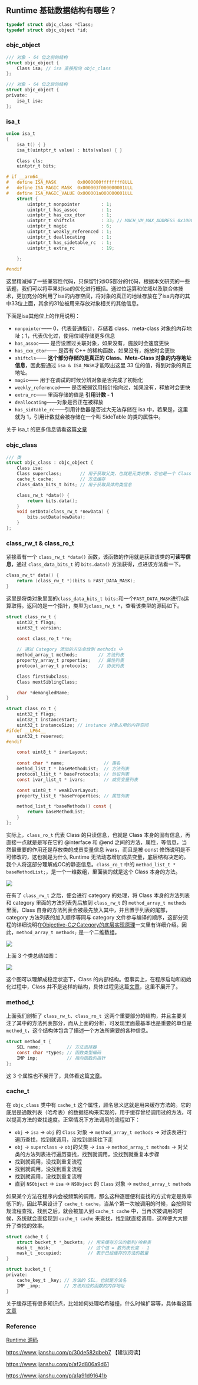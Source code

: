## Runtime 基础数据结构有哪些？

```objective-c
typedef struct objc_class *Class;
typedef struct objc_object *id;
```

### objc_object

```objective-c
/// 对象 - 64 位之前的结构
struct objc_object {
    Class isa; // isa 直接指向 objc_class
};

/// 对象 - 64 位之后的结构
struct objc_object {
private:
    isa_t isa;
};
```

### isa_t

```objective-c
union isa_t 
{
    isa_t() { }
    isa_t(uintptr_t value) : bits(value) { }

    Class cls;
    uintptr_t bits;

# if __arm64__
#   define ISA_MASK        0x0000000ffffffff8ULL
#   define ISA_MAGIC_MASK  0x000003f000000001ULL
#   define ISA_MAGIC_VALUE 0x000001a000000001ULL
    struct {
        uintptr_t nonpointer        : 1;
        uintptr_t has_assoc         : 1;
        uintptr_t has_cxx_dtor      : 1;
        uintptr_t shiftcls          : 33; // MACH_VM_MAX_ADDRESS 0x1000000000
        uintptr_t magic             : 6;
        uintptr_t weakly_referenced : 1;
        uintptr_t deallocating      : 1;
        uintptr_t has_sidetable_rc  : 1;
        uintptr_t extra_rc          : 19;

    };

#endif
```

这里精减掉了一些兼容性代码，只保留针对iOS部分的代码，根据本文研究的一些话题，我们可以将苹果对isa的优化进行概括。通过位运算和位域以及联合体技术，更加充分的利用了isa的内存空间，将对象的真正的地址存放在了isa内存的其中33位上面，其余的31位被用来存放对象相关的其他信息。

下面是isa其他位上的作用说明：

- `nonpointer`—— 0，代表普通指针，存储着 class、meta-class 对象的内存地址；1，代表优化过，使用位域存储更多信息
- `has_assoc`—— 是否设置过关联对象，如果没有，施放时会速度更快
- `has_cxx_dtor`—— 是否有 C++ 的稀构函数，如果没有，施放时会更快
- `shiftcls`—— **这个部分存储的是真正的 Class、Meta-Class 对象的内存地址信息**，因此要通过  `isa & ISA_MASK`才能取出这里 33 位的值，得到对象的真正地址。
- `magic`—— 用于在调试的时候分辨对象是否完成了初始化
- `weekly_referenced`—— 是否被弱饮用指针指向过，如果没有，释放时会更快
- `extra_rc`—— 里面存储的值是 **引用计数 - 1**
- `deallocating`——对象是否正在被释放
- `has_sidtable_rc`——引用计数器是否过大无法存储在 isa 中，若果是，这里就为 1，引用计数就会被存储在一个叫 SideTable 的类的属性中。

关于 isa_t 的更多信息请看这篇[文章](https://www.jianshu.com/p/30de582dbeb7)



### objc_class

```objective-c
/// 类
struct objc_class : objc_object {
    Class isa;
    Class superclass;       // 用于获取父类，也就是元类对象，它也是一个 Class 类型
    cache_t cache;          // 方法缓存
    class_data_bits_t bits; // 用于获取具体的类信息

    class_rw_t *data() { 
        return bits.data();
    }
    void setData(class_rw_t *newData) {
        bits.setData(newData);
    }
};
```

### class_rw_t & class_ro_t

紧接着有一个 `class_rw_t *data()` 函数，该函数的作用就是获取该类的**可读写信息**，通过 `class_data_bits_t` 的 `bits.data()` 方法获得，点进该方法看一下。

```objective-c
class_rw_t* data() {
    return (class_rw_t *)(bits & FAST_DATA_MASK);
}
```

这里是将类对象里面的`class_data_bits_t bits;`和一个`FAST_DATA_MASK`进行`&`运算取得。返回的是一个指针，类型为`class_rw_t *`，查看该类型的源码如下。

```objective-c
struct class_rw_t {
    uint32_t flags;
    uint32_t version;

    const class_ro_t *ro;
		
  	// 通过 Category 添加的方法会放到 methods 中
    method_array_t methods;        // 方法列表
    property_array_t properties;   // 属性列表
    protocol_array_t protocols;    // 协议列表

    Class firstSubclass;
    Class nextSiblingClass;

    char *demangledName;
}
```

```objective-c
struct class_ro_t {
    uint32_t flags;
    uint32_t instanceStart;
    uint32_t instanceSize; // instance 对象占用的内存空间
#ifdef __LP64__
    uint32_t reserved;
#endif

    const uint8_t * ivarLayout;
    
    const char * name;               // 类名
    method_list_t * baseMethodList;  // 方法列表
    protocol_list_t * baseProtocols; // 协议列表
    const ivar_list_t * ivars;       // 成员变量列表

    const uint8_t * weakIvarLayout;
    property_list_t *baseProperties; // 属性列表

    method_list_t *baseMethods() const {
        return baseMethodList;
    }
};
```

实际上，`class_ro_t` 代表 Class 的只读信息，也就是 Class 本身的固有信息，再直接一点就是是写在它的 @interface 和 @end 之间的方法，属性，等信息，当然最重要的作用还是存放类的成员变量信息 ivars，而且是被 const 修饰说明是不可修改的，这也就是为什么 Runtime 无法动态增加成员变量，底层结构决定的。我个人将这部分理解成OC的静态信息。`class_ro_t` 中的 `method_list_t * baseMethodList;`，是一个一维数组，里面装的就是这个 Class 本身的方法。

![](../../../Image/Runtime/class_ro_t_method_list.png)

在有了 `class_rw_t` 之后，便会进行 category 的处理，将 Class 本身的方法列表和 category 里面的方法列表先后放到 `class_rw_t` 的 `method_array_t methods` 里面，Class 自身的方法列表会被最先放入其中，并且置于列表的尾部，category 方法列表的加入顺序等同与 category 文件参与编译的顺序，这部分流程的详细说明在[Objective-C之Category的底层实现原理](https://www.jianshu.com/p/6d20c40cb06e)一文里有详细介绍。因此，`method_array_t methods;` 是一个二维数组。

![](../../../Image/Runtime/class_rw_t_method_array.png)

上面 3 个类总结如图：

![](../../../Image/Runtime/objc_class_class_data_bits_t.png)

这个图可以理解成稳定状态下，Class 的内部结构。但事实上，在程序启动和初始化过程中，Class 并不是这样的结构，具体过程见这篇[文章](https://www.jianshu.com/p/af2d806a9d61)，这里不展开了。



### method_t

上面我们剖析了 `class_rw_t`、`class_ro_t `这两个重要部分的结构，并且主要关注了其中的方法列表部分，而从上面的分析，可发现里面最基本也是重要的单位是 `method_t`，这个结构体包含了描述一个方法所需要的各种信息。

```objective-c
struct method_t {
    SEL name;          // 方法选择器
    const char *types; // 函数类型编码
    IMP imp;           // 指向函数的指针
};
```

这 3 个属性也不展开了，具体看这篇[文章](https://www.jianshu.com/p/af2d806a9d61)。



### cache_t

在 `objc_class` 类中有 `cache_t` 这个属性，顾名思义这就是用来缓存方法的。它的底层是通散列表（哈希表）的数据结构来实现的，用于缓存曾经调用过的方法，可以提高方法的查找速度。正常情况下方法调用的流程如下：

- `obj` -> `isa` -> `obj` 的 `Class` 对象 -> `method_array_t methods` -> 对该表进行遍历查找，找到就调用，没找到继续往下走
- `obj` -> `superclass` -> `obj`的父类 -> `isa` -> `method_array_t methods` -> 对父类的方法列表进行遍历查找，找到就调用，没找到就重复本步骤
- 找到就调用，没找到重复流程
- 找到就调用，没找到重复流程
- 找到就调用，没找到重复流程
- 直到 `NSObject` -> `isa` -> `NSObject` 的 `Class` 对象 -> `method_array_t methods`

如果某个方法在程序内会被频繁的调用，那么这种逐层便利查找的方式肯定是效率低下的，因此苹果设计了 `cache_t cache`，当某个第一次被调用的时候，会按照常规流程查找，找到之后，就会被加入到 `cache_t cache` 中，当再次被调用的时候，系统就会直接现到 `cache_t cache` 来查找，找到就直接调用，这样便大大提升了查找的效率。

```objective-c
struct cache_t {
    struct bucket_t *_buckets; // 用来缓存方法的散列/哈希表
    mask_t _mask;              // 这个值 = 散列表长度 - 1
    mask_t _occupied;          // 表示已经缓存的方法的数量
}
```

```objective-c
struct bucket_t {
private:
    cache_key_t _key; // 方法的 SEL，也就是方法名
    IMP _imp;         // 方法对应的函数的内存地址
}
```

关于缓存还有很多知识点，比如如何处理哈希碰撞，什么时候扩容等，具体看这篇[文章](https://www.jianshu.com/p/a1a91d91641b)





### Reference

[Runtime 源码](https://github.com/opensource-apple/objc4)

https://www.jianshu.com/p/30de582dbeb7 【建议阅读】

https://www.jianshu.com/p/af2d806a9d61

https://www.jianshu.com/p/a1a91d91641b